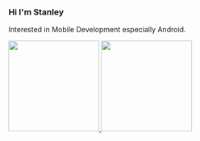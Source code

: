 ### Hi I'm Stanley

Interested in Mobile Development especially Android.

<!--
**stanleymesa/stanleymesa** is a ✨ _special_ ✨ repository because its `README.md` (this file) appears on your GitHub profile.

Here are some ideas to get you started:

- 🔭 I’m currently working on ...
- 🌱 I’m currently learning ...
- 👯 I’m looking to collaborate on ...
- 🤔 I’m looking for help with ...
- 💬 Ask me about ...
- 📫 How to reach me: ...
- 😄 Pronouns: ...
- ⚡ Fun fact: ...
-->
 
<p align="left">
<a href="https://github.com/stanleymesa">
  <img height="180em" src="https://github-readme-stats-eight-theta.vercel.app/api?username=stanleymesa&show_icons=true&theme=algolia&include_all_commits=true&count_private=true"/>
  <img height="180em" src="https://github-readme-stats-eight-theta.vercel.app/api/top-langs/?username=stanleymesa&layout=compact&langs_count=8&theme=algolia"/>
</a>
</p>
